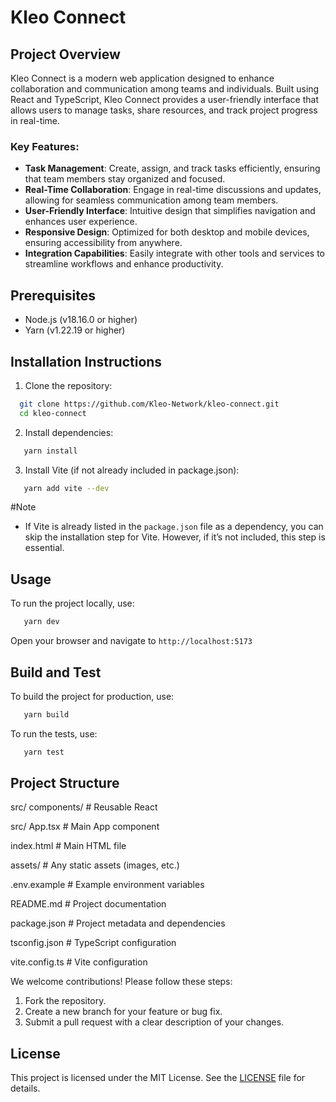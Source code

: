 # Kleo Connect

## Project Overview

Kleo Connect is a modern web application designed to enhance collaboration and communication among teams and individuals. Built using React and TypeScript, Kleo Connect provides a user-friendly interface that allows users to manage tasks, share resources, and track project progress in real-time.

### Key Features:

- **Task Management**: Create, assign, and track tasks efficiently, ensuring that team members stay organized and focused.
- **Real-Time Collaboration**: Engage in real-time discussions and updates, allowing for seamless communication among team members.
- **User-Friendly Interface**: Intuitive design that simplifies navigation and enhances user experience.
- **Responsive Design**: Optimized for both desktop and mobile devices, ensuring accessibility from anywhere.
- **Integration Capabilities**: Easily integrate with other tools and services to streamline workflows and enhance productivity.

## Prerequisites

- Node.js (v18.16.0 or higher)
- Yarn (v1.22.19 or higher)

## Installation Instructions

1. Clone the repository:

```bash
  git clone https://github.com/Kleo-Network/kleo-connect.git
  cd kleo-connect
```

2. Install dependencies:

```bash
   yarn install
```

3. Install Vite (if not already included in package.json):

```bash
   yarn add vite --dev
```

#Note

- If Vite is already listed in the `package.json` file as a dependency, you can skip the installation step for Vite. However, if it’s not included, this step is essential.

## Usage

To run the project locally, use:

```bash
   yarn dev
```

Open your browser and navigate to `http://localhost:5173`

## Build and Test

To build the project for production, use:

```bash
   yarn build
```

To run the tests, use:

```bash
   yarn test
```

## Project Structure

src/ components/ # Reusable React

src/ App.tsx # Main App component

index.html # Main HTML file

assets/ # Any static assets (images, etc.)

.env.example # Example environment variables

README.md # Project documentation

package.json # Project metadata and dependencies

tsconfig.json # TypeScript configuration

vite.config.ts # Vite configuration

We welcome contributions! Please follow these steps:

1. Fork the repository.
2. Create a new branch for your feature or bug fix.
3. Submit a pull request with a clear description of your changes.

## License

This project is licensed under the MIT License. See the [LICENSE](LICENSE) file for details.
